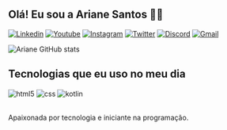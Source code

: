 
## Olá! Eu sou a Ariane Santos 🖐🏼


[![Linkedin](https://img.shields.io/badge/LinkedIn-0077B5?style=for-the-badge&logo=linkedin&logoColor=white)](https://www.linkedin.com/in/ariane0212/)
[![Youtube](https://img.shields.io/badge/YouTube-FF0000?style=for-the-badge&logo=youtube&logoColor=white)](https://www.youtube.com/user/Ariane030)
[![Instagram](https://img.shields.io/badge/Instagram-E4405F?style=for-the-badge&logo=instagram&logoColor=white)](https://instagram.com/ariane030)
[![Twitter](https://img.shields.io/badge/Twitter-1DA1F2?style=for-the-badge&logo=twitter&logoColor=white)](https://twitter.com/Ariane24h)
[![Discord](https://img.shields.io/badge/Discord-7289DA?style=for-the-badge&logo=discord&logoColor=white)](https://discord.com/ariane030)
[![Gmail](https://img.shields.io/badge/Gmail-D14836?style=for-the-badge&logo=gmail&logoColor=white)](ariane0212@gmail.com)

![Ariane GitHub stats](https://github-readme-stats.vercel.app/api?username=ariane0212&show_icons=true&theme=tokyonight)

## Tecnologias que eu uso no meu dia

<div style="display: inline_block">
  <img align="center" alt="html5" src="https://img.shields.io/badge/HTML5-E34F26?style=for-the-badge&logo=html5&logoColor=white" />
  <img align="center" alt="css" src="https://img.shields.io/badge/CSS3-1572B6?style=for-the-badge&logo=css3&logoColor=white" />
  <img align="center" alt="kotlin" src="https://img.shields.io/badge/Kotlin-0095D5?&style=for-the-badge&logo=kotlin&logoColor=white" />
</div><br/>

Apaixonada por tecnologia e iniciante na programação.
